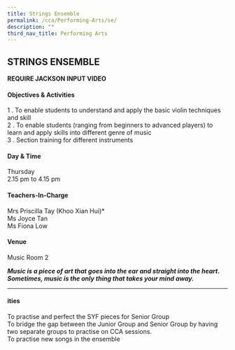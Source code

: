 ```yaml
---
title: Strings Ensemble
permalink: /cca/Performing-Arts/se/
description: ""
third_nav_title: Performing Arts
---
```

## STRINGS ENSEMBLE

**REQUIRE JACKSON INPUT VIDEO**

#### Objectives & Activities

1 \.  To enable students to understand and apply the basic violin techniques and skill<br>
2 \.  To enable students (ranging from beginners to advanced players) to learn and apply skills into different genre of music<br>
3 \.  Section training for different instruments

#### Day & Time

Thursday<br>
2.15 pm to 4.15 pm

#### Teachers-In-Charge

Mrs Priscilla Tay (Khoo Xian Hui)\*<br>
Ms Joyce Tan<br>  Ms Fiona Low

#### Venue

Music Room 2

**_Music is a piece of art that goes into the ear and straight into the heart. Sometimes, music is the only thing that takes your mind away._**

---

#### ities

To practise and perfect the SYF pieces for Senior Group    
To bridge the gap between the Junior Group and Senior Group by having two separate groups to practise on CCA sessions.  
To practise new songs in the ensemble
